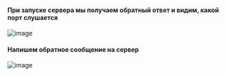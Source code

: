 
#### При запуске сервера мы получаем обратный ответ и видим, какой порт слушается
![image](https://user-images.githubusercontent.com/76069143/146632330-7dd9c71a-2288-4af4-bb42-527f44597b04.png)
#### Напишем обратное сообщение на сервер 
![image](https://user-images.githubusercontent.com/76069143/146632371-57fe8961-7310-4d90-93a3-08e2c2b3d9db.png)
